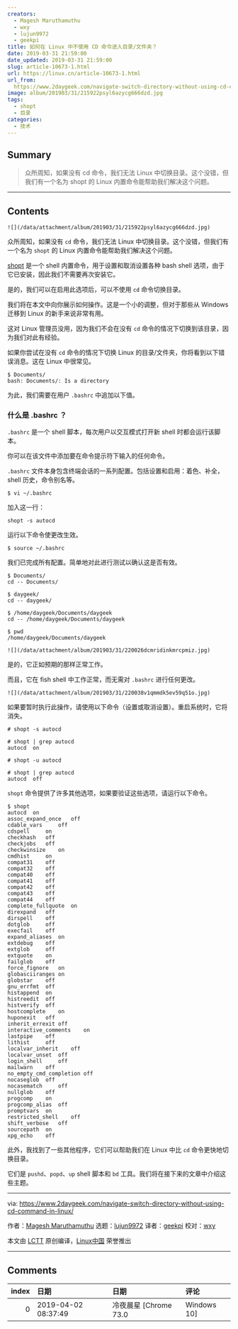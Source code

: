 ```yaml
---
creators:
  - Magesh Maruthamuthu
  - wxy
  - lujun9972
  - geekpi
title: 如何在 Linux 中不使用 CD 命令进入目录/文件夹？
date: 2019-03-31 21:59:00
date_updated: 2019-03-31 21:59:00
slug: article-10673-1.html
url: https://linux.cn/article-10673-1.html
url_from: 
  https://www.2daygeek.com/navigate-switch-directory-without-using-cd-command-in-linux/
image: album/201903/31/215922psyl6azycg666dzd.jpg
tags:
  - shopt
  - 目录
categories:
  - 技术
---
```


## Summary

> 众所周知，如果没有 cd 命令，我们无法 Linux 中切换目录。这个没错，但我们有一个名为 shopt 的 Linux 内置命令能帮助我们解决这个问题。

***

<!-- more -->

## Contents

`![](/data/attachment/album/201903/31/215922psyl6azycg666dzd.jpg)`

众所周知，如果没有 `cd` 命令，我们无法 Linux 中切换目录。这个没错，但我们有一个名为 `shopt` 的 Linux 内置命令能帮助我们解决这个问题。

[shopt](https://www.gnu.org/software/bash/manual/html_node/The-Shopt-Builtin.html) 是一个 shell 内置命令，用于设置和取消设置各种 bash shell 选项，由于它已安装，因此我们不需要再次安装它。

是的，我们可以在启用此选项后，可以不使用 `cd` 命令切换目录。

我们将在本文中向你展示如何操作。这是一个小的调整，但对于那些从 Windows 迁移到 Linux 的新手来说非常有用。

这对 Linux 管理员没用，因为我们不会在没有 `cd` 命令的情况下切换到该目录，因为我们对此有经验。

如果你尝试在没有 `cd` 命令的情况下切换 Linux 的目录/文件夹，你将看到以下错误消息。这在 Linux 中很常见。

```shell
$ Documents/
bash: Documents/: Is a directory
```

为此，我们需要在用户 `.bashrc` 中追加以下值。

### 什么是 .bashrc ？

`.bashrc` 是一个 shell 脚本，每次用户以交互模式打开新 shell 时都会运行该脚本。

你可以在该文件中添加要在命令提示符下输入的任何命令。

`.bashrc` 文件本身包含终端会话的一系列配置。包括设置和启用：着色、补全，shell 历史，命令别名等。

```shell
$ vi ~/.bashrc
```

加入这一行：

```shell
shopt -s autocd
```

运行以下命令使更改生效。

```shell
$ source ~/.bashrc
```

我们已完成所有配置。简单地对此进行测试以确认这是否有效。

```shell
$ Documents/
cd -- Documents/

$ daygeek/
cd -- daygeek/

$ /home/daygeek/Documents/daygeek
cd -- /home/daygeek/Documents/daygeek

$ pwd
/home/daygeek/Documents/daygeek
```

`![](/data/attachment/album/201903/31/220026dcmridinkmrcpmiz.jpg)`

是的，它正如预期的那样正常工作。

而且，它在 fish shell 中工作正常，而无需对 `.bashrc` 进行任何更改。

`![](/data/attachment/album/201903/31/220038v1qmmdk5ev59q51o.jpg)`

如果要暂时执行此操作，请使用以下命令（设置或取消设置）。重启系统时，它将消失。

```shell
# shopt -s autocd

# shopt | grep autocd
autocd  on

# shopt -u autocd

# shopt | grep autocd
autocd  off
```

`shopt` 命令提供了许多其他选项，如果要验证这些选项，请运行以下命令。

```shell
$ shopt
autocd  on
assoc_expand_once   off
cdable_vars     off
cdspell     on
checkhash   off
checkjobs   off
checkwinsize    on
cmdhist     on
compat31    off
compat32    off
compat40    off
compat41    off
compat42    off
compat43    off
compat44    off
complete_fullquote  on
direxpand   off
dirspell    off
dotglob     off
execfail    off
expand_aliases  on
extdebug    off
extglob     off
extquote    on
failglob    off
force_fignore   on
globasciiranges on
globstar    off
gnu_errfmt  off
histappend  on
histreedit  off
histverify  off
hostcomplete    on
huponexit   off
inherit_errexit off
interactive_comments    on
lastpipe    off
lithist     off
localvar_inherit    off
localvar_unset  off
login_shell     off
mailwarn    off
no_empty_cmd_completion off
nocaseglob  off
nocasematch     off
nullglob    off
progcomp    on
progcomp_alias  off
promptvars  on
restricted_shell    off
shift_verbose   off
sourcepath  on
xpg_echo    off
```

此外，我找到了一些其他程序，它们可以帮助我们在 Linux 中比 `cd` 命令更快地切换目录。

它们是 `pushd`、`popd`、`up` shell 脚本和 `bd` 工具。我们将在接下来的文章中介绍这些主题。

---

via: <https://www.2daygeek.com/navigate-switch-directory-without-using-cd-command-in-linux/>

作者：[Magesh Maruthamuthu](https://www.2daygeek.com/author/magesh/) 选题：[lujun9972](https://github.com/lujun9972) 译者：[geekpi](https://github.com/geekpi) 校对：[wxy](https://github.com/wxy)

本文由 [LCTT](https://github.com/LCTT/TranslateProject) 原创编译，[Linux中国](https://linux.cn/) 荣誉推出

***

## Comments

|   index | 日期                | 日期                              | 评论                                  |
|--------:|:--------------------|:----------------------------------|:--------------------------------------|
|       0 | 2019-04-02 08:37:49 | 冷夜晨星 [Chrome 73.0|Windows 10] | 文章不错,提供了一个直接切换目录的方法 |
